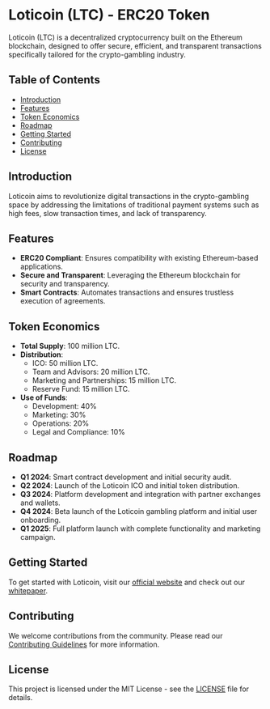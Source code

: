 # Loticoin (LTC) - ERC20 Token

Loticoin (LTC) is a decentralized cryptocurrency built on the Ethereum blockchain, designed to offer secure, efficient, and transparent transactions specifically tailored for the crypto-gambling industry.

## Table of Contents

- [Introduction](#introduction)
- [Features](#features)
- [Token Economics](#token-economics)
- [Roadmap](#roadmap)
- [Getting Started](#getting-started)
- [Contributing](#contributing)
- [License](#license)

## Introduction

Loticoin aims to revolutionize digital transactions in the crypto-gambling space by addressing the limitations of traditional payment systems such as high fees, slow transaction times, and lack of transparency.

## Features

- **ERC20 Compliant**: Ensures compatibility with existing Ethereum-based applications.
- **Secure and Transparent**: Leveraging the Ethereum blockchain for security and transparency.
- **Smart Contracts**: Automates transactions and ensures trustless execution of agreements.

## Token Economics

- **Total Supply**: 100 million LTC.
- **Distribution**:
  - ICO: 50 million LTC.
  - Team and Advisors: 20 million LTC.
  - Marketing and Partnerships: 15 million LTC.
  - Reserve Fund: 15 million LTC.
- **Use of Funds**:
  - Development: 40%
  - Marketing: 30%
  - Operations: 20%
  - Legal and Compliance: 10%

## Roadmap

- **Q1 2024**: Smart contract development and initial security audit.
- **Q2 2024**: Launch of the Loticoin ICO and initial token distribution.
- **Q3 2024**: Platform development and integration with partner exchanges and wallets.
- **Q4 2024**: Beta launch of the Loticoin gambling platform and initial user onboarding.
- **Q1 2025**: Full platform launch with complete functionality and marketing campaign.

## Getting Started

To get started with Loticoin, visit our [official website](http://www.loticoin.xyz) and check out our [whitepaper](https://github.com/loticoin/whitepaper).

## Contributing

We welcome contributions from the community. Please read our [Contributing Guidelines](CONTRIBUTING.md) for more information.

## License

This project is licensed under the MIT License - see the [LICENSE](LICENSE) file for details.
